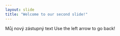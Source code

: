 ```yaml
---
layout: slide
title: "Welcome to our second slide!"
---
```

Můj nový zástupný text
Use the left arrow to go back!
